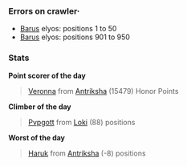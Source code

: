 ### Errors on crawler·
- [Barus](/#/ranking/Barus) elyos: positions 1 to 50
- [Barus](/#/ranking/Barus) elyos: positions 901 to 950


### Stats

**Point scorer of the day**
>[Veronna](/#/character/Antriksha/744581) from [Antriksha](/#/ranking/Antriksha)  (15479) Honor Points


**Climber of the day**
>[Pvpgott](/#/character/Loki/1048587) from [Loki](/#/ranking/Loki)  (88) positions


**Worst of the day**
>[Haruk](/#/character/Antriksha/676567) from [Antriksha](/#/ranking/Antriksha)  (-8) positions


